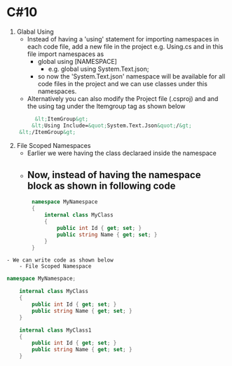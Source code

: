 # C#10
1. Glabal Using
	- Instead of having a 'using' statement for importing namespaces in each code file, add a new file in the project e.g. Using.cs and in this file import namespaces as
		- global using [NAMESPACE]
			- e.g. global using System.Text.json;
		- so now the 'System.Text.json' namespace will be available for all code files in the project and we can use classes under this namespaces.
	- Alternatively you can also modify the Project file (.csproj) and and the using tag under the Itemgroup tag as shown below
```html
		 &lt;ItemGroup&gt;
		&lt;Using Include=&quot;System.Text.Json&quot;/&gt;
	&lt;/ItemGroup&gt;	
```
2. File Scoped Namespaces
	- Earlier we were having the class declaraed inside the namespace
	- Now, instead of having the namespace block as shown in following code
		- 
```csharp
		namespace MyNamespace
		{
			internal class MyClass
			{
				public int Id { get; set; }
				public string Name { get; set; }
			}
		}
```
	- We can write code as shown below
		- File Scoped Namespace
```csharp
namespace MyNamespace;

    internal class MyClass
    {
        public int Id { get; set; }
        public string Name { get; set; }
    }

    internal class MyClass1
    {
        public int Id { get; set; }
        public string Name { get; set; }
    }

```